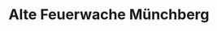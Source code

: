 ---
title: "Alte Feuerwache Münchberg"
url: /muenchberg/alte-feuerwache-muenchberg/
shop: Getränke
---